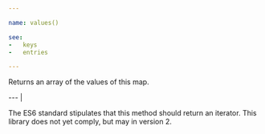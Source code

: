 ```yaml
---

name: values()

see:
-   keys
-   entries

---
```


Returns an array of the values of this map.

--- |

The ES6 standard stipulates that this method should return an iterator.
This library does not yet comply, but may in version 2.

